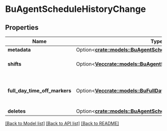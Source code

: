 # BuAgentScheduleHistoryChange

## Properties

Name | Type | Description | Notes
------------ | ------------- | ------------- | -------------
**metadata** | Option<[**crate::models::BuAgentScheduleHistoryChangeMetadata**](BuAgentScheduleHistoryChangeMetadata.md)> |  | [optional]
**shifts** | Option<[**Vec<crate::models::BuAgentScheduleShift>**](BuAgentScheduleShift.md)> | The list of changed shifts | [optional]
**full_day_time_off_markers** | Option<[**Vec<crate::models::BuFullDayTimeOffMarker>**](BuFullDayTimeOffMarker.md)> | The list of changed full day time off markers | [optional]
**deletes** | Option<[**crate::models::BuAgentScheduleHistoryDeletedChange**](BuAgentScheduleHistoryDeletedChange.md)> |  | [optional]

[[Back to Model list]](../README.md#documentation-for-models) [[Back to API list]](../README.md#documentation-for-api-endpoints) [[Back to README]](../README.md)


